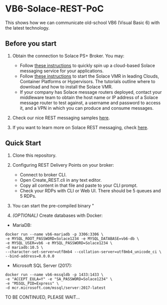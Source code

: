 # VB6-Solace-REST-PoC
This shows how we can communicate old-school VB6 (Visual Basic 6) with the latest technology.

## Before you start
1. Obtain the connection to Solace PS+ Broker. You may:  
	- Follow [these instructions](https://cloud.solace.com/learn/group_getting_started/ggs_signup.html) to quickly spin up a cloud-based Solace messaging service for your applications.
	- Follow [these instructions](https://docs.solace.com/Solace-SW-Broker-Set-Up/Setting-Up-SW-Brokers.htm) to start the Solace VMR in leading Clouds, Container Platforms or Hypervisors. The tutorials outline where to download and how to install the Solace VMR.
	- If your company has Solace message routers deployed, contact your middleware team to obtain the host name or IP address of a Solace message router to test against, a username and password to access it, and a VPN in which you can produce and consume messages.

2. Check our nice REST messaging samples [here](https://solace.com/samples/solace-samples-rest-messaging/).

3. If you want to learn more on Solace REST messaging, check [here](https://docs.solace.com/Open-APIs-Protocols/REST-get-start.htm).

## Quick Start
1. Clone this repository.

2. Configuring REST Delivery Points on your broker:  
	- Connect to broker CLI.
	- Open Create_REST.cli in any text editor.
	- Copy all content in that file and paste to your CLI prompt.
	- Check your RDPs with CLI or Web UI. There should be 5 queues and 5 RDPs.

3. You can start the pre-compiled binary "

3. _(OPTIONAL)_ Create databases with Docker:
- MariaDB:  
```shell
docker run --name vb6-mariadb -p 3306:3306 \
-e MYSQL_ROOT_PASSWORD=Solace1234 -e MYSQL_DATABASE=vb6-db \
-e MYSQL_USER=vb6 -e MYSQL_PASSWORD=Solace1234 \
-d mariadb:10.5 \
--character-set-server=utf8mb4 --collation-server=utf8mb4_unicode_ci \
--bind-address=0.0.0.0
```
	
- Microsoft SQL Server (2017):  

```shell
docker run --name vb6-mssqldb -p 1433:1433 \
-e "ACCEPT_EULA=Y" -e "SA_PASSWORD=Solace1234" \
-e "MSSQL_PID=Express" \
-d mcr.microsoft.com/mssql/server:2017-latest
```

TO BE CONTINUED, PLEASE WAIT...

